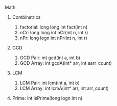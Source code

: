 Math

1. Combinatrics
	1. factorial: long long int fact(int n)
	2. nCr: long long int nCr(int n, int r)
	3. nPr: long logn int nPr(int n, int r)

2. GCD
	1. GCD Pair: int gcd(int a, int b)
	2. GCD Array: int gcdA(int* arr, int aarr_count)

3. LCM
	1. LCM Pair: int lcm(int a, int b)
	2. LCM Array: int lcmA(int* arr, int arr_count)

4. Prime: int isPrime(long logn int n)
